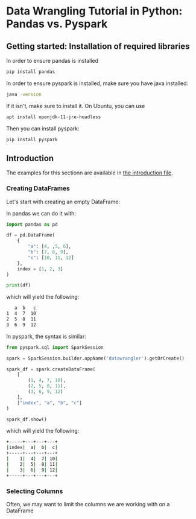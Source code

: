 # Data Wrangling Tutorial in Python: Pandas vs. Pyspark

## Getting started: Installation of required libraries
In order to ensure pandas is installed
```bash
pip install pandas
```

In order to ensure pyspark is installed, make sure you have java installed:
```bash
java -version
```

If it isn't, make sure to install it. On Ubuntu, you can use 
```bash
apt install openjdk-11-jre-headless
```

Then you can install pyspark:
```bash
pip install pyspark
```

## Introduction
The examples for this sectionn are available in [the introduction file](introduction.py).

### Creating DataFrames
Let's start with creating an empty DataFrame:

In pandas we can do it with:

```python
import pandas as pd

df = pd.DataFrame(
    {
        "a": [4, ,5, 6],
        "b": [7, 8, 9],
        "c": [10, 11, 12]
    },
    index = [1, 2, 3]
)

print(df)
```
which will yield the following:
```bash
   a  b   c
1  4  7  10
2  5  8  11
3  6  9  12
```


In pyspark, the syntax is similar:

```python
from pyspark.sql import SparkSession

spark = SparkSession.builder.appName('datawrangler').getOrCreate()

spark_df = spark.createDataFrame(
    [
        (1, 4, 7, 10),
        (2, 5, 8, 11),
        (3, 6, 9, 12)
    ],
    ["index", "a", "b", "c"]
)

spark_df.show()
```
which will yield the following:
```bash
+-----+---+---+---+                                                             
|index|  a|  b|  c|
+-----+---+---+---+
|    1|  4|  7| 10|
|    2|  5|  8| 11|
|    3|  6|  9| 12|
+-----+---+---+---+
```

### Selecting Columns

Often, we may want to limit the columns we are working with on a DataFrame